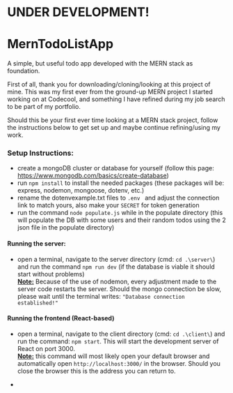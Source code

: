 # UNDER DEVELOPMENT!

# MernTodoListApp

A simple, but useful todo app developed with the MERN stack as foundation.

First of all, thank you for downloading/cloning/looking at this project of mine. This was my first ever from the
ground-up MERN project I started working on at Codecool, and something I have refined during my job search to be part of
my portfolio.

Should this be your first ever time looking at a MERN stack project, follow the instructions below to get set up and
maybe continue refining/using my work.

### Setup Instructions:

- create a mongoDB cluster or database for yourself (follow this page: https://www.mongodb.com/basics/create-database)
- run ` npm install ` to install the needed packages (these packages will be: express, nodemon, mongoose, dotenv, etc.)
- rename the dotenvexample.txt files to `.env ` and adjust the connection link to match yours, also make your `SECRET`
  for token generation
- run the command `node populate.js` while in the populate directory (this will populate the DB with some users and
  their random todos using the 2 json file in the populate directory)

#### Running the server:

- open a terminal, navigate to the server directory (cmd: `cd .\server\`) and run the command ` npm run dev ` (if the
  database is viable it should start without problems)<br>
  <b><u>Note:</u></b> Because of the use of nodemon, every adjustment made to the server code restarts the server.
  Should the mongo connection be slow, please wait until the terminal writes: ` "Database connection established!" `

#### Running the frontend (React-based)

- open a terminal, navigate to the client directory (cmd: `cd .\client\`) and run the command: `npm start`. This will
  start the development server of React on port 3000. <br>
  <b><u>Note:</u></b> this command will most likely open your default browser and automatically
  open `http://localhost:3000/` in the browser. Should you close the browser this is the address you can return to.

- 
